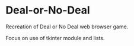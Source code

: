 # Deal-or-No-Deal
Recreation of Deal or No Deal web browser game.

Focus on use of tkinter module and lists.
